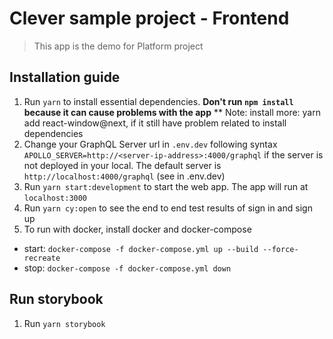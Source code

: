 # Clever sample project - Frontend

> This app is the demo for Platform project

## Installation guide

 1. Run `yarn` to install essential dependencies. <b>Don't run `npm install` because it can cause problems with the app</b>
  ** Note: install more: yarn add react-window@next, if it still have problem related to install dependencies
 2. Change your GraphQL Server url in `.env.dev` following  syntax `APOLLO_SERVER=http://<server-ip-address>:4000/graphql` if the server is not deployed in your local. The default server is `http://localhost:4000/graphql` (see in .env.dev)
 3. Run `yarn start:development` to start the web app. The app will run at `localhost:3000`
 4. Run `yarn cy:open` to see the end to end test results of sign in and sign up
 5. To run with docker, install docker and docker-compose

- start:
  `docker-compose -f docker-compose.yml up --build --force-recreate`
- stop:
  `docker-compose -f docker-compose.yml down`

## Run storybook

1. Run `yarn storybook`
